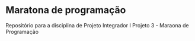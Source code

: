 ## <span style="font-size: larger;">Maratona de programação</span>
Repositório para a disciplina de Projeto Integrador I
Projeto 3 - Maraona de Programação

